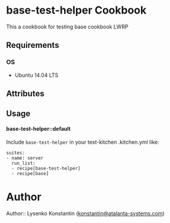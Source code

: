 base-test-helper Cookbook
============================

This a cookbook for testing base cookbook LWRP

Requirements
------------

### OS

* Ubuntu 14.04 LTS

Attributes
----------

Usage
-----
#### base-test-helper::default

Include `base-test-helper` in your test-kitchen .kitchen.yml like:

```
suites:
- name: server
  run_list:
  - recipe[base-test-helper]
  - recipe[base] 
```

# Author

Author:: Lysenko Konstantin (<konstantin@atalanta-systems.com>)
